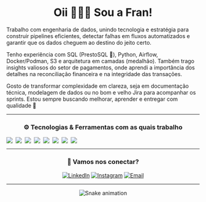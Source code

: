 <div align="center">
  
# Oii 🙋🏻‍♀️ Sou a Fran!

</div align="center">

Trabalho com engenharia de dados, unindo tecnologia e estratégia para construir pipelines eficientes, detectar falhas em fluxos automatizados e garantir que os dados cheguem ao destino do jeito certo.

Tenho experiência com SQL (PrestoSQL 💙), Python, Airflow, Docker/Podman, S3 e arquitetura em camadas (medalhão). Também trago insights valiosos do setor de pagamentos, onde aprendi a importância dos detalhes na reconciliação financeira e na integridade das transações.

Gosto de transformar complexidade em clareza, seja em documentação técnica, modelagem de dados ou no bom e velho Jira para acompanhar os sprints.
Estou sempre buscando melhorar, aprender e entregar com qualidade 🚀

---
<div align="center">
  
### ⚙️ Tecnologias & Ferramentas com as quais trabalho

<div style="display: flex; flex-wrap: wrap; gap: 8px">
  <img src="https://img.shields.io/badge/Python-3776AB?style=flat-square&logo=python&logoColor=white"/>
  <img src="https://img.shields.io/badge/Trino-4285F4?style=flat-square&logo=trino&logoColor=white"/>
  <img src="https://img.shields.io/badge/SQL-336791?style=flat-square&logo=postgresql&logoColor=white"/>
  <img src="https://img.shields.io/badge/Airflow-017CEE?style=flat-square&logo=apacheairflow&logoColor=white"/>
  <img src="https://img.shields.io/badge/Amazon%20S3-569A31?style=flat-square&logo=amazonaws&logoColor=white"/>
  <img src="https://img.shields.io/badge/Apache%20Spark-E25A1C?style=flat-square&logo=apachespark&logoColor=white"/>
  <img src="https://img.shields.io/badge/Docker-2496ED?style=flat-square&logo=docker&logoColor=white"/>
  <img src="https://img.shields.io/badge/Podman-892CA0?style=flat-square&logo=podman&logoColor=white"/>
</div>

---

### 💬 Vamos nos conectar?

[![LinkedIn](https://img.shields.io/badge/-LinkedIn-%230077B5?style=for-the-badge&logo=linkedin&logoColor=white)](https://www.linkedin.com/in/francielimuniz/)
[![Instagram](https://img.shields.io/badge/-Instagram-%23E4405F?style=for-the-badge&logo=instagram&logoColor=white)](https://www.instagram.com/f_mmuniz/)
[![Email](https://img.shields.io/badge/Email-8B89CC?style=for-the-badge&logo=protonmail&logoColor=white)](mailto:francy_muniz@hotmail.com)

---

<!-- snake contrib animation -->
![Snake animation](https://raw.githubusercontent.com/FranMuniz/FranMuniz/output/github-contribution-grid-snake.svg)

</div align="center">

